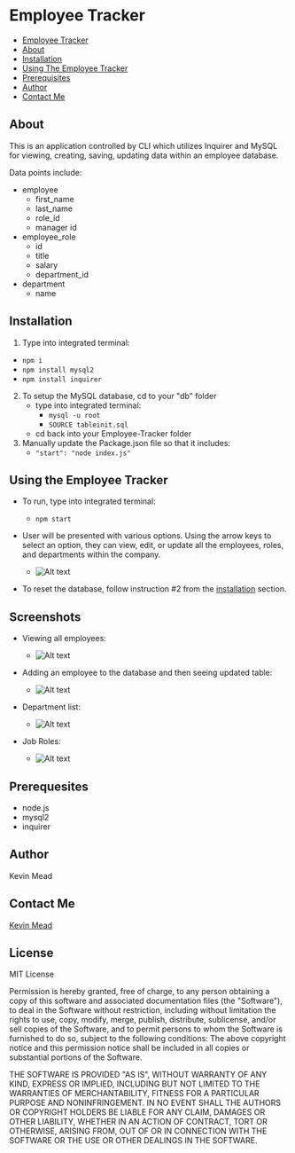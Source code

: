 # Employee Tracker
- [Employee Tracker](#employee-tracker)
- [About](#about)
- [Installation](#installation)
- [Using The Employee Tracker](#using-the-employee-tracker)
- [Prerequisites](#prerequesites)
- [Author](#author)
- [Contact Me](#contact-me)
## About
This is an application controlled by CLI which utilizes Inquirer and MySQL for viewing, creating, saving, updating data within an employee database.  

Data points include:
  - employee
    - first_name
    - last_name
    - role_id
    - manager id
  - employee_role
    - id
    - title
    - salary
    - department_id
  - department
    - name

## Installation
1. Type into integrated terminal:
  - `npm i`
  - `npm install mysql2`
 - `npm install inquirer`
2. To setup the MySQL database, cd to your "db" folder 
   - type into integrated terminal:
     - `mysql -u root`
     - `SOURCE tableinit.sql`
   - cd back into your Employee-Tracker folder
5.  Manually update the Package.json file so that it includes: 
    - `"start": "node index.js"`
## Using the Employee Tracker
- To run, type into integrated terminal:
  - `npm start`

- User will be presented with various options.  Using the arrow keys to select an option, they can view, edit, or update all the employees, roles, and departments within the company.
  - ![Alt text](/misc/readme_screenshots/firstQuestion.png)

- To reset the database, follow instruction #2 from the [installation](#installation) section.

## Screenshots
- Viewing all employees:
  - ![Alt text](/misc/readme_screenshots/viewAllEmployees.png)

- Adding an employee to the database and then seeing updated table:
  - ![Alt text](/misc/readme_screenshots/addingEmployee.png)

- Department list:
  - ![Alt text](/misc/readme_screenshots/viewAllDepartments.png)

- Job Roles:
  - ![Alt text](/misc/readme_screenshots/viewAllroles.png)

## Prerequesites
- node.js
- mysql2
- inquirer
## Author
Kevin Mead
## Contact Me
[Kevin Mead](https://kcmead.github.io/project_portfolio/)

## License

MIT License

Permission is hereby granted, free of charge, to any person obtaining a copy
of this software and associated documentation files (the "Software"), to deal
in the Software without restriction, including without limitation the rights
to use, copy, modify, merge, publish, distribute, sublicense, and/or sell
copies of the Software, and to permit persons to whom the Software is
furnished to do so, subject to the following conditions:
The above copyright notice and this permission notice shall be included in all
copies or substantial portions of the Software.


THE SOFTWARE IS PROVIDED "AS IS", WITHOUT WARRANTY OF ANY KIND, EXPRESS OR
IMPLIED, INCLUDING BUT NOT LIMITED TO THE WARRANTIES OF MERCHANTABILITY,
FITNESS FOR A PARTICULAR PURPOSE AND NONINFRINGEMENT. IN NO EVENT SHALL THE
AUTHORS OR COPYRIGHT HOLDERS BE LIABLE FOR ANY CLAIM, DAMAGES OR OTHER
LIABILITY, WHETHER IN AN ACTION OF CONTRACT, TORT OR OTHERWISE, ARISING FROM,
OUT OF OR IN CONNECTION WITH THE SOFTWARE OR THE USE OR OTHER DEALINGS IN THE
SOFTWARE.

